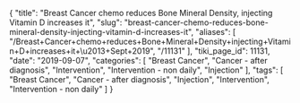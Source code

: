 {
    "title": "Breast Cancer chemo reduces Bone Mineral Density, injecting Vitamin D increases it",
    "slug": "breast-cancer-chemo-reduces-bone-mineral-density-injecting-vitamin-d-increases-it",
    "aliases": [
        "/Breast+Cancer+chemo+reduces+Bone+Mineral+Density+injecting+Vitamin+D+increases+it+\u2013+Sept+2019",
        "/11131"
    ],
    "tiki_page_id": 11131,
    "date": "2019-09-07",
    "categories": [
        "Breast Cancer",
        "Cancer - after diagnosis",
        "Intervention",
        "Intervention - non daily",
        "Injection"
    ],
    "tags": [
        "Breast Cancer",
        "Cancer - after diagnosis",
        "Injection",
        "Intervention",
        "Intervention - non daily"
    ]
}